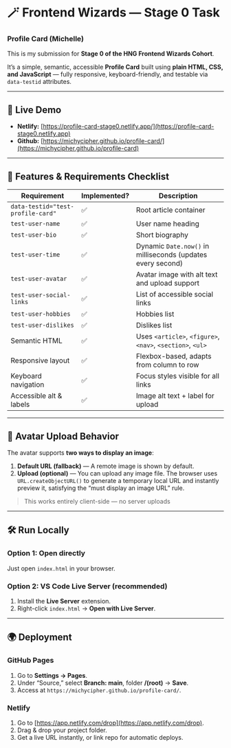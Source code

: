 # 🪄 Frontend Wizards — Stage 0 Task
### Profile Card (Michelle)

This is my submission for **Stage 0 of the HNG Frontend Wizards Cohort**.

It’s a simple, semantic, accessible **Profile Card** built using **plain HTML, CSS, and JavaScript** — fully responsive, keyboard-friendly, and testable via `data-testid` attributes.

---

## 🚀 Live Demo
- **Netlify:** [https://profile-card-stage0.netlify.app/](https://profile-card-stage0.netlify.app)
- **Github:** [https://michycipher.github.io/profile-card/](https://michycipher.github.io/profile-card)
---

## 🧱 Features & Requirements Checklist

| Requirement | Implemented? | Description |
|--------------|--------------|-------------|
| `data-testid="test-profile-card"` | ✅ | Root article container |
| `test-user-name` | ✅ | User name heading |
| `test-user-bio` | ✅ | Short biography |
| `test-user-time` | ✅ | Dynamic `Date.now()` in milliseconds (updates every second) |
| `test-user-avatar` | ✅ | Avatar image with alt text and upload support |
| `test-user-social-links` | ✅ | List of accessible social links |
| `test-user-hobbies` | ✅ | Hobbies list |
| `test-user-dislikes` | ✅ | Dislikes list |
| Semantic HTML | ✅ | Uses `<article>`, `<figure>`, `<nav>`, `<section>`, `<ul>` |
| Responsive layout | ✅ | Flexbox-based, adapts from column to row |
| Keyboard navigation | ✅ | Focus styles visible for all links |
| Accessible alt & labels | ✅ | Image alt text + label for upload |

---

## 🧠 Avatar Upload Behavior

The avatar supports **two ways to display an image**:

1. **Default URL (fallback)** — A remote image is shown by default.  
2. **Upload (optional)** — You can upload any image file. The browser uses `URL.createObjectURL()` to generate a temporary local URL and instantly preview it, satisfying the “must display an image URL” rule.

> This works entirely client-side — no server uploads

---

## 🛠️ Run Locally

### Option 1: Open directly
Just open `index.html` in your browser.

### Option 2: VS Code Live Server (recommended)
1. Install the **Live Server** extension.
2. Right-click `index.html` → **Open with Live Server**.

---

## 🌍 Deployment

### GitHub Pages
1. Go to **Settings → Pages**.
2. Under “Source,” select **Branch: main**, folder **/(root)** → **Save**.
3. Access at `https://michycipher.github.io/profile-card/`.

### Netlify
1. Go to [https://app.netlify.com/drop](https://app.netlify.com/drop).
2. Drag & drop your project folder.
3. Get a live URL instantly, or link repo for automatic deploys.


